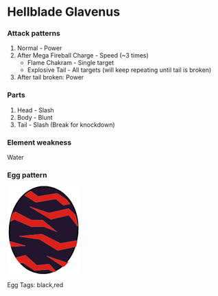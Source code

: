 # Hellblade Glavenus

### Attack patterns
1. Normal - Power
2. After Mega Fireball Charge - Speed (~3 times)
   - Flame Chakram - Single target
   - Explosive Tail - All targets (will keep repeating until tail is broken)
3. After tail broken: Power

### Parts
1. Head - Slash 
2. Body - Blunt
3. Tail - Slash (Break for knockdown)

### Element weakness
Water

### Egg pattern
![image info](../assets/hellblade_glavenus.png)

Egg Tags: black,red
